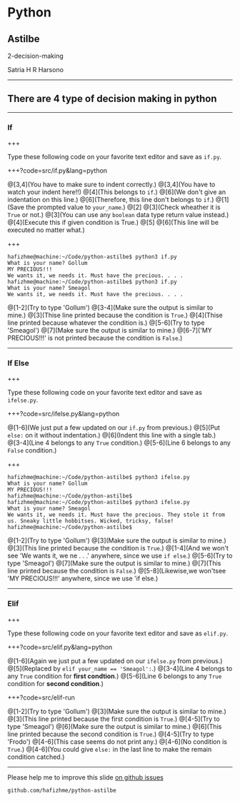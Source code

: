 # Python

## Astilbe

2-decision-making

Satria H R Harsono

---

## There are 4 type of decision making in python

---

### If

+++

Type these following code on your favorite text editor and save as `if.py`.

+++?code=src/if.py&lang=python

@[3,4](You have to make sure to indent correctly.)
@[3,4](You have to watch your indent here!!)
@[4](This belongs to `if`.)
@[6](We don't give an indentation on this line.)
@[6](Therefore, this line don't belongs to `if`.)
@[1](Save the prompted value to `your_name`.)
@[2]
@[3](Check wheather it is `True` or not.)
@[3](You can use any `boolean` data type return value instead.)
@[4](Execute this if given condition is True.)
@[5]
@[6](This line will be executed no matter what.)

+++

```
hafizhme@machine:~/Code/python-astilbe$ python3 if.py 
What is your name? Gollum
MY PRECIOUS!!!
We wants it, we needs it. Must have the precious. . . .
hafizhme@machine:~/Code/python-astilbe$ python3 if.py 
What is your name? Smeagol
We wants it, we needs it. Must have the precious. . . .
```

@[1-2](Try to type 'Gollum')
@[3-4](Make sure the output is similar to mine.)
@[3](Thise line printed because the condition is `True`.)
@[4](Thise line printed because whatever the condition is.)
@[5-6](Try to type 'Smeagol')
@[7](Make sure the output is similar to mine.)
@[6-7]('MY PRECIOUS!!!' is not printed because the condition is `False`.)

---

### If Else

+++

Type these following code on your favorite text editor and save as `ifelse.py`.

+++?code=src/ifelse.py&lang=python

@[1-6](We just put a few updated on our `if.py` from previous.)
@[5](Put `else:` on it without indentation.)
@[6](Indent this line with a single tab.)
@[3-4](Line 4 belongs to any `True` condition.)
@[5-6](Line 6 belongs to any `False` condition.)

+++

```
hafizhme@machine:~/Code/python-astilbe$ python3 ifelse.py
What is your name? Gollum
MY PRECIOUS!!!
hafizhme@machine:~/Code/python-astilbe$ 
hafizhme@machine:~/Code/python-astilbe$ python3 ifelse.py
What is your name? Smeagol
We wants it, we needs it. Must have the precious. They stole it from us. Sneaky little hobbitses. Wicked, tricksy, false!
hafizhme@machine:~/Code/python-astilbe$ 
```

@[1-2](Try to type 'Gollum')
@[3](Make sure the output is similar to mine.)
@[3](This line printed because the condition is `True`.)
@[1-4](And we won't see 'We wants it, we ne . . .' anywhere, since we use `if else`.)
@[5-6](Try to type 'Smeagol')
@[7](Make sure the output is similar to mine.)
@[7](This line printed because the condition is `False`.)
@[5-8](Likewise,we  won'tsee 'MY PRECIOUS!!!' anywhere, since we use 'if else.)

---

### Elif

+++

Type these following code on your favorite text editor and save as `elif.py`.

+++?code=src/elif.py&lang=python

@[1-6](Again we just put a few updated on our `ifelse.py` from previous.)
@[5](Replaced by `elif your_name == 'Smeagol':`.)
@[3-4](Line 4 belongs to any `True` condition for **first condtion**.)
@[5-6](Line 6 belongs to any `True` condition for **second condition**.)

+++?code=src/elif-run

@[1-2](Try to type 'Gollum')
@[3](Make sure the output is similar to mine.)
@[3](This line printed because the first condition is `True`.)
@[4-5](Try to type 'Smeagol')
@[6](Make sure the output is similar to mine.)
@[6](This line printed because the second condition is `True`.)
@[4-5](Try to type 'Frodo')
@[4-6](This case seems do not print any.)
@[4-6](No condition is `True`.)
@[4-6](You could give `else:` in the last line to make the remain condition catched.)

---

Please help me to improve this slide [on github issues](https://github.com/hafizhme/python-astilbe/issues)

`github.com/hafizhme/python-astilbe`
